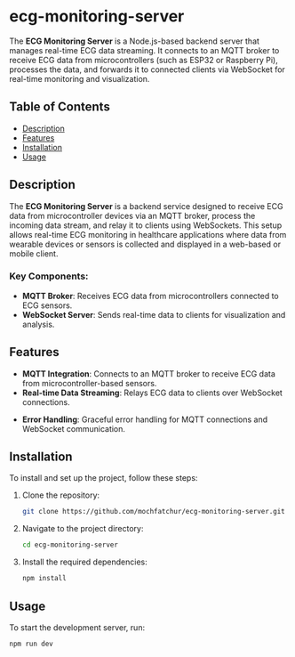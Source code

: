 # ecg-monitoring-server

The **ECG Monitoring Server** is a Node.js-based backend server that manages real-time ECG data streaming. It connects to an MQTT broker to receive ECG data from microcontrollers (such as ESP32 or Raspberry Pi), processes the data, and forwards it to connected clients via WebSocket for real-time monitoring and visualization.


## Table of Contents
- [Description](#description)
- [Features](#features)
- [Installation](#installation)
- [Usage](#usage)

## Description

The **ECG Monitoring Server** is a backend service designed to receive ECG data from microcontroller devices via an MQTT broker, process the incoming data stream, and relay it to clients using WebSockets. This setup allows real-time ECG monitoring in healthcare applications where data from wearable devices or sensors is collected and displayed in a web-based or mobile client.

### Key Components:
- **MQTT Broker**: Receives ECG data from microcontrollers connected to ECG sensors.
- **WebSocket Server**: Sends real-time data to clients for visualization and analysis.
<!-- - **REST API**: Provides endpoints for managing connections, querying data, and configuring the server. -->

## Features

- **MQTT Integration**: Connects to an MQTT broker to receive ECG data from microcontroller-based sensors.
- **Real-time Data Streaming**: Relays ECG data to clients over WebSocket connections.
<!-- - **Data Processing**: Can optionally process or analyze the ECG data for anomalies before forwarding it.
- **Configurable Topics**: Supports customizable MQTT topics for different devices and patients.
- **REST API**: Provides additional functionality via HTTP, such as fetching historical data or managing devices. -->
- **Error Handling**: Graceful error handling for MQTT connections and WebSocket communication.


## Installation

To install and set up the project, follow these steps:

1. Clone the repository:

    ```bash
    git clone https://github.com/mochfatchur/ecg-monitoring-server.git
    ```

2. Navigate to the project directory:

    ```bash
    cd ecg-monitoring-server
    ```

3. Install the required dependencies:

    ```bash
    npm install
    ```

## Usage

To start the development server, run:

```bash
npm run dev
